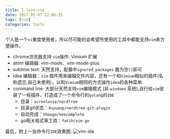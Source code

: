 ```yaml
---
title: I-love-vim
date: 2017-05-07 22:08:15
tags: [vim]
categories: tools
---
```


个人是一个`vi`重度使用者，所以尽可能的会希望所使用的工具中都能支持`vim`来方便操作。

- chrome浏览器支持 `vim`操作: Vimium 扩展
- atom 编辑器: vim-mode、vim-mode-plus
- sublime text: 天然支持，配置中`ignored_packages` 置为空`[]`即可
- idea 编辑器：`vim` 插件用来编辑文件内容，还有一个和`Vimium`相似的插件(名称遗忘,自己未使用)，以和`Vimium`相同的方式操作`idea`的各种菜单
- command line: 大部分天然支持`vim`编辑模式 (非 `windows` 系统),自行给`vim`安装了一些插件，打造成了一个命令行的`golang`的`IDE`
	- 目录：`scrooloose/nerdtree`
	- 目录git状态：`Xuyuanp/nerdtree-git-plugin`
	- 自动完成：`Shougo/neocomplete`
	- go相关格式等工具：`fatih/vim-go`

最后，附上一张命令行`IDE`效果图:
![vim-ide](/images/vim.png)